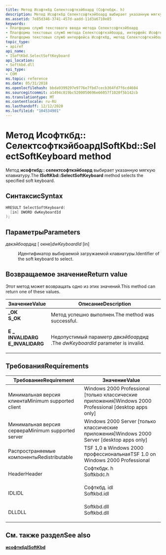 ```yaml
---
title: Метод Исофткбд Селектсофткэйбоард (Софткбдк. h)
description: Метод Исофткбд Селектсофткэйбоард выбирает указанную мягкую клавиатуру.
ms.assetid: 7e85d346-3741-457d-aadd-11d3a6710e85
keywords:
- Платформа служб текстового ввода метода Селектсофткэйбоард
- Платформа текстовых служб метода Селектсофткэйбоард, интерфейс Исофткбд
- Платформа текстовых служб интерфейса Исофткбд, метод Селектсофткэйбоард
topic_type:
- apiref
api_name:
- ISoftKbd.SelectSoftKeyboard
api_location:
- Softkbd.dll
api_type:
- COM
ms.topic: reference
ms.date: 05/31/2018
ms.openlocfilehash: bbda9399297e9776e7fbd7cecb364fd7f6cd4604
ms.sourcegitcommit: a1494c819bc5200050696e66057f1020f5b142cb
ms.translationtype: MT
ms.contentlocale: ru-RU
ms.lasthandoff: 12/12/2020
ms.locfileid: "104534901"
---
```

# <a name="isoftkbdselectsoftkeyboard-method"></a><span data-ttu-id="bc36f-106">Метод Исофткбд:: Селектсофткэйбоард</span><span class="sxs-lookup"><span data-stu-id="bc36f-106">ISoftKbd::SelectSoftKeyboard method</span></span>

<span data-ttu-id="bc36f-107">Метод **исофткбд:: селектсофткэйбоард** выбирает указанную мягкую клавиатуру.</span><span class="sxs-lookup"><span data-stu-id="bc36f-107">The **ISoftKbd::SelectSoftKeyboard** method selects the specified soft keyboard.</span></span>

## <a name="syntax"></a><span data-ttu-id="bc36f-108">Синтаксис</span><span class="sxs-lookup"><span data-stu-id="bc36f-108">Syntax</span></span>


```C++
HRESULT SelectSoftKeyboard(
  [in] DWORD dwKeyboardId
);
```



## <a name="parameters"></a><span data-ttu-id="bc36f-109">Параметры</span><span class="sxs-lookup"><span data-stu-id="bc36f-109">Parameters</span></span>

<dl> <dt>

<span data-ttu-id="bc36f-110">*двкэйбоардид* \[ окне\]</span><span class="sxs-lookup"><span data-stu-id="bc36f-110">*dwKeyboardId* \[in\]</span></span>
</dt> <dd>

<span data-ttu-id="bc36f-111">Идентификатор выбираемой загружаемой клавиатуры.</span><span class="sxs-lookup"><span data-stu-id="bc36f-111">Identifier of the soft keyboard to select.</span></span>

</dd> </dl>

## <a name="return-value"></a><span data-ttu-id="bc36f-112">Возвращаемое значение</span><span class="sxs-lookup"><span data-stu-id="bc36f-112">Return value</span></span>

<span data-ttu-id="bc36f-113">Этот метод может возвращать одно из этих значений.</span><span class="sxs-lookup"><span data-stu-id="bc36f-113">This method can return one of these values.</span></span>



| <span data-ttu-id="bc36f-114">Значение</span><span class="sxs-lookup"><span data-stu-id="bc36f-114">Value</span></span>                                                                                        | <span data-ttu-id="bc36f-115">Описание</span><span class="sxs-lookup"><span data-stu-id="bc36f-115">Description</span></span>                                         |
|----------------------------------------------------------------------------------------------|-----------------------------------------------------|
| <dl> <span data-ttu-id="bc36f-116"><dt>**\_ОК**</dt></span><span class="sxs-lookup"><span data-stu-id="bc36f-116"><dt>**S\_OK**</dt></span></span> </dl>         | <span data-ttu-id="bc36f-117">Метод успешно выполнен.</span><span class="sxs-lookup"><span data-stu-id="bc36f-117">The method was successful.</span></span><br/>               |
| <dl> <span data-ttu-id="bc36f-118"><dt>**E \_ INVALIDARG**</dt></span><span class="sxs-lookup"><span data-stu-id="bc36f-118"><dt>**E\_INVALIDARG**</dt></span></span> </dl> | <span data-ttu-id="bc36f-119">Недопустимый параметр *двкэйбоардид* .</span><span class="sxs-lookup"><span data-stu-id="bc36f-119">The *dwKeyboardId* parameter is invalid.</span></span><br/> |



 

## <a name="requirements"></a><span data-ttu-id="bc36f-120">Требования</span><span class="sxs-lookup"><span data-stu-id="bc36f-120">Requirements</span></span>



| <span data-ttu-id="bc36f-121">Требование</span><span class="sxs-lookup"><span data-stu-id="bc36f-121">Requirement</span></span> | <span data-ttu-id="bc36f-122">Значение</span><span class="sxs-lookup"><span data-stu-id="bc36f-122">Value</span></span> |
|-------------------------------------|----------------------------------------------------------------------------------------|
| <span data-ttu-id="bc36f-123">Минимальная версия клиента</span><span class="sxs-lookup"><span data-stu-id="bc36f-123">Minimum supported client</span></span><br/> | <span data-ttu-id="bc36f-124">Windows 2000 Professional \[только классические приложения\]</span><span class="sxs-lookup"><span data-stu-id="bc36f-124">Windows 2000 Professional \[desktop apps only\]</span></span><br/>                             |
| <span data-ttu-id="bc36f-125">Минимальная версия сервера</span><span class="sxs-lookup"><span data-stu-id="bc36f-125">Minimum supported server</span></span><br/> | <span data-ttu-id="bc36f-126">Windows 2000 Server \[только классические приложения\]</span><span class="sxs-lookup"><span data-stu-id="bc36f-126">Windows 2000 Server \[desktop apps only\]</span></span><br/>                                   |
| <span data-ttu-id="bc36f-127">Распространяемые компоненты</span><span class="sxs-lookup"><span data-stu-id="bc36f-127">Redistributable</span></span><br/>          | <span data-ttu-id="bc36f-128">TSF 1,0 в Windows 2000 профессиональная</span><span class="sxs-lookup"><span data-stu-id="bc36f-128">TSF 1.0 on Windows 2000 Professional</span></span><br/>                                        |
| <span data-ttu-id="bc36f-129">Header</span><span class="sxs-lookup"><span data-stu-id="bc36f-129">Header</span></span><br/>                   | <dl> <span data-ttu-id="bc36f-130"><dt>Софткбдк. h</dt></span><span class="sxs-lookup"><span data-stu-id="bc36f-130"><dt>Softkbdc.h</dt></span></span> </dl>  |
| <span data-ttu-id="bc36f-131">IDL</span><span class="sxs-lookup"><span data-stu-id="bc36f-131">IDL</span></span><br/>                      | <dl> <span data-ttu-id="bc36f-132"><dt>Софткбд. idl</dt></span><span class="sxs-lookup"><span data-stu-id="bc36f-132"><dt>Softkbd.idl</dt></span></span> </dl> |
| <span data-ttu-id="bc36f-133">DLL</span><span class="sxs-lookup"><span data-stu-id="bc36f-133">DLL</span></span><br/>                      | <dl> <span data-ttu-id="bc36f-134"><dt>Softkbd.dll</dt></span><span class="sxs-lookup"><span data-stu-id="bc36f-134"><dt>Softkbd.dll</dt></span></span> </dl> |



## <a name="see-also"></a><span data-ttu-id="bc36f-135">См. также раздел</span><span class="sxs-lookup"><span data-stu-id="bc36f-135">See also</span></span>

<dl> <dt>

[<span data-ttu-id="bc36f-136">**исофткбд**</span><span class="sxs-lookup"><span data-stu-id="bc36f-136">**ISoftKbd**</span></span>](isoftkbd.md)
</dt> </dl>

 

 





